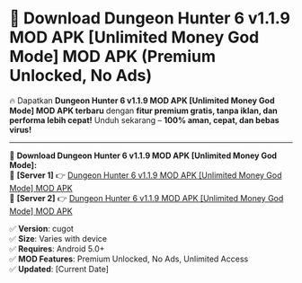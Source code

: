 # 🚀 Download Dungeon Hunter 6 v1.1.9 MOD APK [Unlimited Money God Mode] MOD APK (Premium Unlocked, No Ads)  

🔥 Dapatkan **Dungeon Hunter 6 v1.1.9 MOD APK [Unlimited Money God Mode] MOD APK terbaru** dengan **fitur premium gratis, tanpa iklan, dan performa lebih cepat!** Unduh sekarang – **100% aman, cepat, dan bebas virus!**  

---


🔽 **Download Dungeon Hunter 6 v1.1.9 MOD APK [Unlimited Money God Mode]:**  
🔹 **[Server 1]** 👉 [Dungeon Hunter 6 v1.1.9 MOD APK [Unlimited Money God Mode] MOD APK](https://apkcomod.com?title=Dungeon_Hunter_6_v1.1.9_MOD_APK_[Unlimited_Money_God_Mode])  
🔹 **[Server 2]** 👉 [Dungeon Hunter 6 v1.1.9 MOD APK [Unlimited Money God Mode] MOD APK](https://apkcomod.com?title=Dungeon_Hunter_6_v1.1.9_MOD_APK_[Unlimited_Money_God_Mode])  


✅ **Version**: cugot  
✅ **Size**: Varies with device  
✅ **Requires**: Android 5.0+  
✅ **MOD Features**: Premium Unlocked, No Ads, Unlimited Access  
✅ **Updated**: [Current Date]  